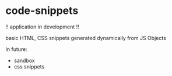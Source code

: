 # code-snippets
!! application in development !!

basic HTML, CSS snippets generated dynamically from JS Objects

In future:
- sandbox
- css snippets